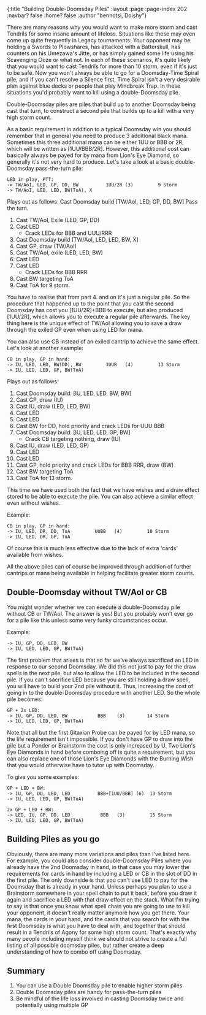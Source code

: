 {:title "Building Double-Doomsday Piles"
 :layout :page
 :page-index 202
 :navbar? false
 :home? false
 :author "bennotsi, Doishy"}


There are many reasons why you would want to make more storm and cast Tendrils
for some insane amount of lifeloss. Situations like these may even come up quite
frequently in Legacy tournaments: Your opponent may be holding a Swords to
Plowshares, has attacked with a Batterskull, has counters on his Umezawa's
Jitte, or has simply gained some life using his Scavenging Ooze or what not. In
each of these scenarios, it's quite likely that you would want to cast Tendrils
for more than 10 storm, even if it's just to be safe. Now you won't always be
able to go for a Doomsday-Time Spiral pile, and if you can't resolve a Silence
first, Time Spiral isn't a very desirable plan against blue decks or people that
play Mindbreak Trap. In these situations you'd probably want to kill using a
double-Doomsday pile.

Double-Doomsday piles are piles that build up to another Doomsday being cast
that turn, to construct a second pile that builds up to a kill with a very high
storm count.

As a basic requirement in addition to a typical Doomsday win you should remember
that in general you need to produce 3 additional black mana. Sometimes this
three additional mana can be either 1UU or BBB or 2R, which will be written as
[1UU/BBB/2R]. However, this additional cost can basically always be payed for by
mana from Lion's Eye Diamond, so generally it's not very hard to produce. Let's
take a look at a basic double-Doomsday pass-the-turn pile:

```
LED in play, PTT:
-> TW/AoI, LED, GP, DD, BW          1UU/2R (3)         9 Storm
-> TW/AoI, LED, LED, BW(ToA), X
```

Plays out as follows:
Cast Doomsday build [TW/AoI, LED, GP, DD, BW]
Pass the turn.

1. Cast TW/AoI, Exile (LED, GP, DD)
2. Cast LED
   - Crack LEDs for BBB and UUU/RRR
3. Cast Doomsday build [TW/AoI, LED, LED, BW, X]
4. Cast GP, draw (TW/AoI)
5. Cast TW/AoI, exile (LED, LED, BW)
6. Cast LED
7. Cast LED
   - Crack LEDs for BBB RRR
8. Cast BW targeting ToA
9. Cast ToA for 9 storm.

You have to realise that from part 4. and on it's just a regular pile. So the
procedure that happened up to the point that you cast the second Doomsday has
cost you [1UU/2R]+BBB to execute, but also produced [1UU/2R], which allows you
to execute a regular pile afterwards. The key thing here is the unique effect of
TW/AoI allowing you to save a draw through the exiled GP even when using LED for
mana.

You can also use CB instead of an exiled cantrip to achieve the same effect.
Let's look at another example:

```
CB in play, GP in hand:
-> IU, LED, LED, BW(DD), BW         1UUR   (4)         13 Storm
-> IU, LED, LED, GP, BW(ToA)
```

Plays out as follows:

1. Cast Doomsday build: [IU, LED, LED, BW, BW]
2. Cast GP, draw (IU)
4. Cast IU, draw (LED, LED, BW)
5. Cast LED
6. Cast LED
7. Cast BW for DD, hold priority and crack LEDs for UUU BBB
7. Cast Doomsday build: [IU, LED, LED, GP, BW]
   - Crack CB targeting nothing, draw (IU)
8. Cast IU, draw (LED, LED, GP)
9. Cast LED
10. Cast LED
11. Cast GP, hold priority and crack LEDs for BBB RRR, draw (BW)
12. Cast BW targeting ToA
13. Cast ToA for 13 storm.

This time we have used both the fact that we have wishes and a draw effect
stored to be able to execute the pile. You can
also achieve a similar effect even without wishes.

Example:

```
CB in play, GP in hand:
-> IU, LED, DR, DD, ToA         UUBB   (4)         10 Storm
-> IU, LED, DR, GP, ToA
```

Of course this is much less effective due to the lack of extra 'cards' available
from wishes.

All the above piles can of course be improved through addition of further
cantrips or mana being available in helping facilitate greater storm counts.

## Double-Doomsday without TW/AoI or CB

You might wonder whether we can execute a double-Doomsday pile without CB or
TW/AoI. The answer is yes! But you probably won't ever go for a pile like this
unless some very funky circumstances occur.

Example:

```
-> IU, GP, DD, LED, BW
-> IU, LED, LED, GP, BW(ToA)
```

The first problem that arises is that so far we've always sacrificed an LED in
response to our second Doomsday. We did this not just to pay for the draw spells
in the next pile, but also to allow the LED to be included in the second pile.
If you can't sacrifice LED because you are still holding a draw spell, you will
have to build your 2nd pile without it. Thus, increasing the cost of going in to
the double-Doomsday procedure with another LED. So the whole pile becomes:

```
GP + 2x LED:
-> IU, GP, DD, LED, BW           BBB    (3)        14 Storm
-> IU, LED, LED, GP, BW(ToA)
```

Note that all but the first Gitaxian Probe can be payed for by LED mana, so the
life requirement isn't impossible. If you don't have GP to draw into the pile
but a Ponder or Brainstorm the cost is only increased by U. Two Lion's Eye
Diamonds in hand before comboing off is quite a requirement, but you can also
replace one of those Lion's Eye Diamonds with the Burning Wish that you would
otherwise have to tutor up with Doomsday.

To give you some examples:

```
GP + LED + BW:
-> IU, GP, DD, LED, LED          BBB+[1UU/BBB] (6)  13 Storm
-> IU, LED, LED, GP, BW(ToA)

2x GP + LED + BW:
-> LED, IU, GP, DD, LED           BBB   (3)         15 Storm
-> IU, LED, LED, GP, BW(ToA)
```

## Building Piles as you go

Obviously, there are many more variations and piles than I've listed here. For
example, you could also consider double-Doomsday Piles where you already have
the 2nd Doomsday in hand, in that case you may lower the requirements for cards
in hand by including a LED or CB in the slot of DD in the first pile. The only
downside is that you can't use LED to pay for the Doomsday that is already in
your hand. Unless perhaps you plan to use a Brainstorm somewhere in your spell
chain to put it back, before you draw it again and sacrifice a LED with that
draw effect on the stack. What I'm trying to say is that once you know what
spell chain you are going to use to kill your opponent, it doesn't really matter
anymore how you get there. Your mana, the cards in your hand, and the cards that
you search for with the first Doomsday is what you have to deal with, and
together that should result in a Tendrils of Agony for some high storm count.
That's exactly why many people including myself think we should not strive to
create a full listing of all possible doomsday piles, but rather create a deep
understanding of how to combo off using Doomsday.

## Summary

1. You can use a Double Doomsday pile to enable higher storm piles
2. Double Doomsday piles are handy for pass-the-turn piles
3. Be mindful of the life loss involved in casting Doomsday twice and
   potentially using multiple GP
